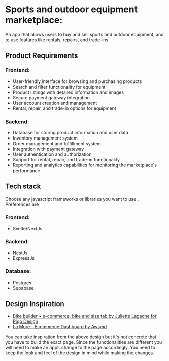 # Sports and outdoor equipment marketplace: 
An app that allows users to buy and sell sports and outdoor equipment, and to use features like rentals, repairs, and trade-ins.


## Product Requirements
### Frontend:
- User-friendly interface for browsing and purchasing products
- Search and filter functionality for equipment
- Product listings with detailed information and images
- Secure payment gateway integration
- User account creation and management
- Rental, repair, and trade-in options for equipment

### Backend:
- Database for storing product information and user data
- Inventory management system
- Order management and fulfillment system
- Integration with payment gateway
- User authentication and authorization
- Support for rental, repair, and trade-in functionality
- Reporting and analytics capabilities for monitoring the marketplace's performance

## Tech stack
Choose any javascript frameworks or libraries you want to use . Preferences are
### Frontend: 
- Svelte/NextJs

### Backend: 
- NestJs
- ExpressJs

### Database:
- Postgres
- Supabase

## Design Inspiration
- [Bike builder • e-commerce, bike and size tab by Juliette Lagache for Piqo Design](https://dribbble.com/shots/17028458-Bike-builder-e-commerce-bike-and-size-tab)
- [La More - Ecommerce Dashboard by Awsmd](https://dribbble.com/shots/19834629-La-More-Ecommerce-Dashboard)

You can take inspiration from the above design but it's not concrete that you have to build the exact page. Since the functionalities are different you will need to make an appt. change to the page accordingly. You need to keep the look and feel of the design in mind while making the changes.

